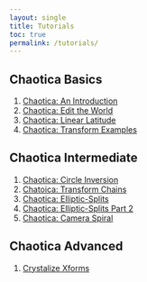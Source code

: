 ```yaml
---
layout: single
title: Tutorials
toc: true
permalink: /tutorials/
---
```


## Chaotica Basics

1. [Chaotica: An Introduction][tutorial1]
2. [Chaotica: Edit the World][tutorial2]
3. [Chaotica: Linear Latitude][tutorial3]
4. [Chaotica: Transform Examples][tutorial5]

## Chaotica Intermediate

1. [Chaotica: Circle Inversion][tutorial4]
2. [Chatoica: Transform Chains][transform-chains]
3. [Chaotica: Elliptic-Splits][esplits]
4. [Chaotica: Elliptic-Splits Part 2][esplits2]
5. [Chaotica: Camera Spiral][camspiral]

## Chaotica Advanced

1. [Crystalize Xforms][crystalize-xforms]



[tutorial1]: https://blog.pugnacious.site/chaotica/introduction
[tutorial2]: https://blog.pugnacious.site/chaotica/editor
[tutorial3]: https://blog.pugnacious.site/chaotica/linear-tiles
[tutorial4]: https://blog.pugnacious.site/chaotica/circle/inversion
[crystalize-xforms]: https://blog.pugnacious.site/chaotica/crystalize/xforms
[transform-chains]: https://blog.pugnacious.site/chaotica/transform/chains
[esplits]: https://blog.pugnacious.site/chaotica/elliptic/splits
[tutorial5]: https://blog.pugnacious.site/chaotica/transform/examples
[camspiral]: https://blog.pugnacious.site/chaotica/camera/spiral
[esplits2]: https://blog.pugnacious.site/chaotica/elliptic/splits/part2
